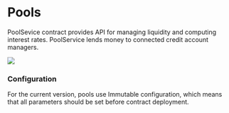 # Pools

PoolSevice contract provides API for managing liquidity and computing interest rates. PoolService lends money to connected credit account managers.

![](</img/pools/Gearbox_white.010.jpeg>)

### Configuration

For the current version, pools use Immutable configuration, which means that all parameters should be set before contract deployment.&#x20;

